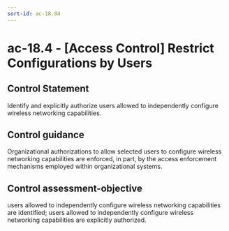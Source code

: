 ```yaml
---
sort-id: ac-18.04
---
```


# ac-18.4 - \[Access Control\] Restrict Configurations by Users

## Control Statement

Identify and explicitly authorize users allowed to independently configure wireless networking capabilities.

## Control guidance

Organizational authorizations to allow selected users to configure wireless networking capabilities are enforced, in part, by the access enforcement mechanisms employed within organizational systems.

## Control assessment-objective

users allowed to independently configure wireless networking capabilities are identified;
users allowed to independently configure wireless networking capabilities are explicitly authorized.
